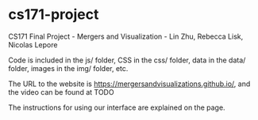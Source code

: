 # cs171-project
CS171 Final Project - Mergers and Visualization - Lin Zhu, Rebecca Lisk, Nicolas Lepore

Code is included in the js/ folder, CSS in the css/ folder, data in the data/ folder, images in the img/ folder, etc.

The URL to the website is https://mergersandvisualizations.github.io/, and the video can be found at TODO

The instructions for using our interface are explained on the page.